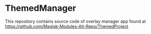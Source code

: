 
# ThemedManager


This repository contains source code of overlay manager app found at https://github.com/Magisk-Modules-Alt-Repo/ThemedProject
